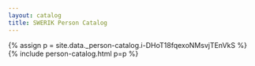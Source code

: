 ```yaml
---
layout: catalog
title: SWERIK Person Catalog
---
```

{% assign p = site.data._person-catalog.i-DHoT18fqexoNMsvjTEnVkS %}
{% include person-catalog.html p=p %}

